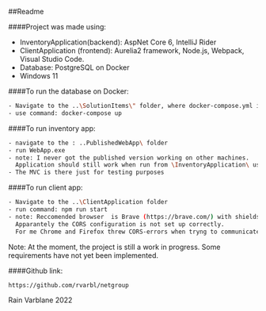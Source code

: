 ##Readme

####Project was made using:
- InventoryApplication(backend): AspNet Core 6, IntelliJ Rider
- ClientApplication (frontend): Aurelia2 framework, Node.js, Webpack, Visual Studio Code.
- Database: PostgreSQL on Docker
- Windows 11


####To run the database on Docker:
~~~sh
- Navigate to the ..\SolutionItems\" folder, where docker-compose.yml is located.
- use command: docker-compose up
~~~

####To run inventory app:

~~~sh
- navigate to the : ..PublishedWebApp\ folder
- run WebApp.exe
- note: I never got the published version working on other machines. 
  Application should still work when run from \InventoryApplication\ using an IDE.
- The MVC is there just for testing purposes
~~~

####To run client app:
~~~sh
- Navigate to the ..\ClientApplication folder
- run command: npm run start
- note: Reccomended browser  is Brave (https://brave.com/) with shields down.
  Apparantely the CORS configuration is not set up correctly.
  For me Chrome and Firefox threw CORS-errors when tryng to communicate with the Inventory app.
~~~

Note: At the moment, the project is still a work in progress.
Some requirements have not yet been implemented.

####Github link:
~~~sh
https://github.com/rvarbl/netgroup
~~~

Rain Varblane 2022
